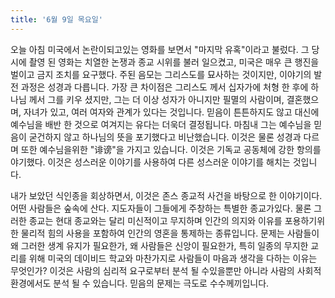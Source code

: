 ```yaml
---
title: '6월 9일 목요일'
---
```

오늘 아침 미국에서 논란이되고있는 영화를 보면서 "마지막 유혹"이라고 불렀다. 그 당시에 촬영 된 영화는 치열한 논쟁과 종교 시위를 불러 일으켰고, 미국은 매우 큰 행진을 벌이고 금지 조치를 요구했다. 주된 음모는 그리스도를 묘사하는 것이지만, 이야기의 발전 과정은 성경과 다릅니다. 가장 큰 차이점은 그리스도 께서 십자가에 처형 한 후에 하나님 께서 그를 키우 셨지만, 그는 더 이상 성자가 아니지만 필멸의 사람이며, 결혼했으며, 자녀가 있고, 여러 여자와 관계가 있다는 것입니다. 믿음이 튼튼하지도 않고 대신에 예수님을 배반 한 것으로 여겨지는 유다는 더욱더 결정됩니다. 마침내 그는 예수님을 믿음이 굳건하지 않고 하나님의 뜻을 포기했다고 비난했습니다. 이것은 물론 성경과 다르며 또한 예수님을위한 "诽谤"을 가지고 있습니다. 이것은 기독교 공동체에 강한 항의를 야기했다. 이것은 성스러운 이야기를 사용하여 다른 성스러운 이야기를 해치는 것입니다.

내가 보았던 식인종을 회상하면서, 이것은 존스 종교적 사건을 바탕으로 한 이야기이다. 어떤 사람들은 숲속에 산다. 지도자들이 그들에게 주창하는 특별한 종교가있다. 물론 그러한 종교는 현대 종교와는 달리 미신적이고 무지하며 인간의 의지와 이유를 포용하기위한 물리적 힘의 사용을 포함하여 인간의 영혼을 통제하는 종류입니다. 문제는 사람들이 왜 그러한 생계 유지가 필요한가, 왜 사람들은 신앙이 필요한가, 특히 일종의 무지한 교리를 위해 미국의 데이비드 학교와 마찬가지로 사람들이 마음과 생각을 다하는 이유는 무엇인가? 이것은 사람의 심리적 요구로부터 분석 될 수있을뿐만 아니라 사람의 사회적 환경에서도 분석 될 수 있습니다. 믿음의 문제는 극도로 수수께끼입니다.

